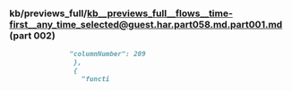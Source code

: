 ### kb/previews_full/kb__previews_full__flows__time-first__any_time_selected@guest.har.part058.md.part001.md (part 002)

```md
               "columnNumber": 209
                },
                {
                  "functi
```

```
